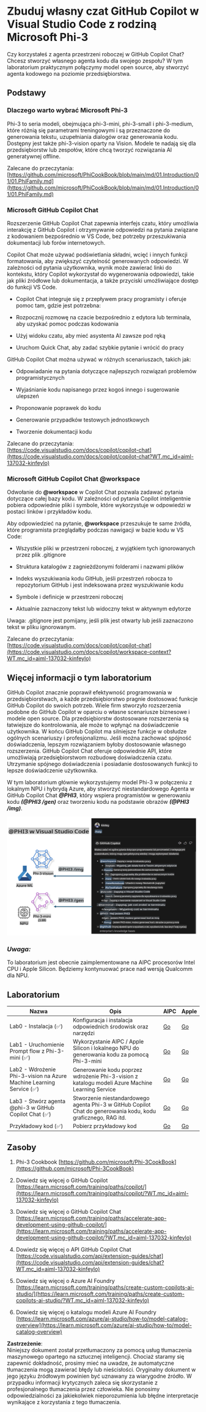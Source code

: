 # **Zbuduj własny czat GitHub Copilot w Visual Studio Code z rodziną Microsoft Phi-3**

Czy korzystałeś z agenta przestrzeni roboczej w GitHub Copilot Chat? Chcesz stworzyć własnego agenta kodu dla swojego zespołu? W tym laboratorium praktycznym połączymy model open source, aby stworzyć agenta kodowego na poziomie przedsiębiorstwa.

## **Podstawy**

### **Dlaczego warto wybrać Microsoft Phi-3**

Phi-3 to seria modeli, obejmująca phi-3-mini, phi-3-small i phi-3-medium, które różnią się parametrami treningowymi i są przeznaczone do generowania tekstu, uzupełniania dialogów oraz generowania kodu. Dostępny jest także phi-3-vision oparty na Vision. Modele te nadają się dla przedsiębiorstw lub zespołów, które chcą tworzyć rozwiązania AI generatywnej offline.

Zalecane do przeczytania: [https://github.com/microsoft/PhiCookBook/blob/main/md/01.Introduction/01/01.PhiFamily.md](https://github.com/microsoft/PhiCookBook/blob/main/md/01.Introduction/01/01.PhiFamily.md)

### **Microsoft GitHub Copilot Chat**

Rozszerzenie GitHub Copilot Chat zapewnia interfejs czatu, który umożliwia interakcję z GitHub Copilot i otrzymywanie odpowiedzi na pytania związane z kodowaniem bezpośrednio w VS Code, bez potrzeby przeszukiwania dokumentacji lub forów internetowych.

Copilot Chat może używać podświetlania składni, wcięć i innych funkcji formatowania, aby zwiększyć czytelność generowanych odpowiedzi. W zależności od pytania użytkownika, wynik może zawierać linki do kontekstu, który Copilot wykorzystał do wygenerowania odpowiedzi, takie jak pliki źródłowe lub dokumentacja, a także przyciski umożliwiające dostęp do funkcji VS Code.

- Copilot Chat integruje się z przepływem pracy programisty i oferuje pomoc tam, gdzie jest potrzebna:

- Rozpocznij rozmowę na czacie bezpośrednio z edytora lub terminala, aby uzyskać pomoc podczas kodowania

- Użyj widoku czatu, aby mieć asystenta AI zawsze pod ręką

- Uruchom Quick Chat, aby zadać szybkie pytanie i wrócić do pracy

GitHub Copilot Chat można używać w różnych scenariuszach, takich jak:

- Odpowiadanie na pytania dotyczące najlepszych rozwiązań problemów programistycznych

- Wyjaśnianie kodu napisanego przez kogoś innego i sugerowanie ulepszeń

- Proponowanie poprawek do kodu

- Generowanie przypadków testowych jednostkowych

- Tworzenie dokumentacji kodu

Zalecane do przeczytania: [https://code.visualstudio.com/docs/copilot/copilot-chat](https://code.visualstudio.com/docs/copilot/copilot-chat?WT.mc_id=aiml-137032-kinfeylo)

### **Microsoft GitHub Copilot Chat @workspace**

Odwołanie do **@workspace** w Copilot Chat pozwala zadawać pytania dotyczące całej bazy kodu. W zależności od pytania Copilot inteligentnie pobiera odpowiednie pliki i symbole, które wykorzystuje w odpowiedzi w postaci linków i przykładów kodu.

Aby odpowiedzieć na pytanie, **@workspace** przeszukuje te same źródła, które programista przeglądałby podczas nawigacji w bazie kodu w VS Code:

- Wszystkie pliki w przestrzeni roboczej, z wyjątkiem tych ignorowanych przez plik .gitignore

- Struktura katalogów z zagnieżdżonymi folderami i nazwami plików

- Indeks wyszukiwania kodu GitHub, jeśli przestrzeń robocza to repozytorium GitHub i jest indeksowana przez wyszukiwanie kodu

- Symbole i definicje w przestrzeni roboczej

- Aktualnie zaznaczony tekst lub widoczny tekst w aktywnym edytorze

Uwaga: .gitignore jest pomijany, jeśli plik jest otwarty lub jeśli zaznaczono tekst w pliku ignorowanym.

Zalecane do przeczytania: [https://code.visualstudio.com/docs/copilot/copilot-chat](https://code.visualstudio.com/docs/copilot/workspace-context?WT.mc_id=aiml-137032-kinfeylo)

## **Więcej informacji o tym laboratorium**

GitHub Copilot znacznie poprawił efektywność programowania w przedsiębiorstwach, a każde przedsiębiorstwo pragnie dostosować funkcje GitHub Copilot do swoich potrzeb. Wiele firm stworzyło rozszerzenia podobne do GitHub Copilot w oparciu o własne scenariusze biznesowe i modele open source. Dla przedsiębiorstw dostosowane rozszerzenia są łatwiejsze do kontrolowania, ale może to wpłynąć na doświadczenie użytkownika. W końcu GitHub Copilot ma silniejsze funkcje w obsłudze ogólnych scenariuszy i profesjonalizmu. Jeśli można zachować spójność doświadczenia, lepszym rozwiązaniem byłoby dostosowanie własnego rozszerzenia. GitHub Copilot Chat oferuje odpowiednie API, które umożliwiają przedsiębiorstwom rozbudowę doświadczenia czatu. Utrzymanie spójnego doświadczenia i posiadanie dostosowanych funkcji to lepsze doświadczenie użytkownika.

W tym laboratorium głównie wykorzystujemy model Phi-3 w połączeniu z lokalnym NPU i hybrydą Azure, aby stworzyć niestandardowego Agenta w GitHub Copilot Chat ***@PHI3***, który wspiera programistów w generowaniu kodu ***(@PHI3 /gen)*** oraz tworzeniu kodu na podstawie obrazów ***(@PHI3 /img)***.

![PHI3](../../../../../../../translated_images/cover.410a18b85555fad4ca8bfb8f0b1776a96ae7f8eae1132b8f0c09d4b92b8e3365.pl.png)

### ***Uwaga:*** 

To laboratorium jest obecnie zaimplementowane na AIPC procesorów Intel CPU i Apple Silicon. Będziemy kontynuować prace nad wersją Qualcomm dla NPU.

## **Laboratorium**

| Nazwa | Opis | AIPC | Apple |
| ------------ | ----------- | -------- |-------- |
| Lab0 - Instalacja (✅) | Konfiguracja i instalacja odpowiednich środowisk oraz narzędzi | [Go](./HOL/AIPC/01.Installations.md) |[Go](./HOL/Apple/01.Installations.md) |
| Lab1 - Uruchomienie Prompt flow z Phi-3-mini (✅) | Wykorzystanie AIPC / Apple Silicon i lokalnego NPU do generowania kodu za pomocą Phi-3-mini | [Go](./HOL/AIPC/02.PromptflowWithNPU.md) |  [Go](./HOL/Apple/02.PromptflowWithMLX.md) |
| Lab2 - Wdrożenie Phi-3-vision na Azure Machine Learning Service (✅) | Generowanie kodu poprzez wdrożenie Phi-3-vision z katalogu modeli Azure Machine Learning Service | [Go](./HOL/AIPC/03.DeployPhi3VisionOnAzure.md) |[Go](./HOL/Apple/03.DeployPhi3VisionOnAzure.md) |
| Lab3 - Stwórz agenta @phi-3 w GitHub Copilot Chat (✅)  | Stworzenie niestandardowego agenta Phi-3 w GitHub Copilot Chat do generowania kodu, kodu graficznego, RAG itd. | [Go](./HOL/AIPC/04.CreatePhi3AgentInVSCode.md) | [Go](./HOL/Apple/04.CreatePhi3AgentInVSCode.md) |
| Przykładowy kod (✅)  | Pobierz przykładowy kod | [Go](../../../../../../../code/07.Lab/01/AIPC) | [Go](../../../../../../../code/07.Lab/01/Apple) |

## **Zasoby**

1. Phi-3 Cookbook [https://github.com/microsoft/Phi-3CookBook](https://github.com/microsoft/Phi-3CookBook)

2. Dowiedz się więcej o GitHub Copilot [https://learn.microsoft.com/training/paths/copilot/](https://learn.microsoft.com/training/paths/copilot/?WT.mc_id=aiml-137032-kinfeylo)

3. Dowiedz się więcej o GitHub Copilot Chat [https://learn.microsoft.com/training/paths/accelerate-app-development-using-github-copilot/](https://learn.microsoft.com/training/paths/accelerate-app-development-using-github-copilot/?WT.mc_id=aiml-137032-kinfeylo)

4. Dowiedz się więcej o API GitHub Copilot Chat [https://code.visualstudio.com/api/extension-guides/chat](https://code.visualstudio.com/api/extension-guides/chat?WT.mc_id=aiml-137032-kinfeylo)

5. Dowiedz się więcej o Azure AI Foundry [https://learn.microsoft.com/training/paths/create-custom-copilots-ai-studio/](https://learn.microsoft.com/training/paths/create-custom-copilots-ai-studio/?WT.mc_id=aiml-137032-kinfeylo)

6. Dowiedz się więcej o katalogu modeli Azure AI Foundry [https://learn.microsoft.com/azure/ai-studio/how-to/model-catalog-overview](https://learn.microsoft.com/azure/ai-studio/how-to/model-catalog-overview)

**Zastrzeżenie**:  
Niniejszy dokument został przetłumaczony za pomocą usług tłumaczenia maszynowego opartego na sztucznej inteligencji. Chociaż staramy się zapewnić dokładność, prosimy mieć na uwadze, że automatyczne tłumaczenia mogą zawierać błędy lub nieścisłości. Oryginalny dokument w jego języku źródłowym powinien być uznawany za wiarygodne źródło. W przypadku informacji krytycznych zaleca się skorzystanie z profesjonalnego tłumaczenia przez człowieka. Nie ponosimy odpowiedzialności za jakiekolwiek nieporozumienia lub błędne interpretacje wynikające z korzystania z tego tłumaczenia.